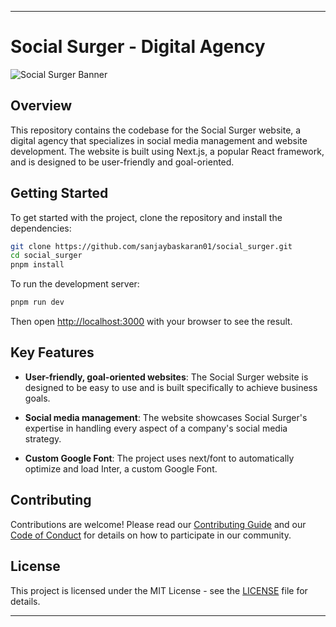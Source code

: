
---

# Social Surger - Digital Agency

![Social Surger Banner](https://socialsurger.com/socialsurger_banner.png)

## Overview

This repository contains the codebase for the Social Surger website, a digital agency that specializes in social media management and website development. The website is built using Next.js, a popular React framework, and is designed to be user-friendly and goal-oriented.

## Getting Started

To get started with the project, clone the repository and install the dependencies:

```bash
git clone https://github.com/sanjaybaskaran01/social_surger.git
cd social_surger
pnpm install
```

To run the development server:

```bash
pnpm run dev
```

Then open [http://localhost:3000](http://localhost:3000) with your browser to see the result.

## Key Features

- **User-friendly, goal-oriented websites**: The Social Surger website is designed to be easy to use and is built specifically to achieve business goals.

- **Social media management**: The website showcases Social Surger's expertise in handling every aspect of a company's social media strategy.

- **Custom Google Font**: The project uses next/font to automatically optimize and load Inter, a custom Google Font.

## Contributing

Contributions are welcome! Please read our [Contributing Guide](CONTRIBUTING.md) and our [Code of Conduct](CODE_OF_CONDUCT.md) for details on how to participate in our community.

## License

This project is licensed under the MIT License - see the [LICENSE](LICENSE.md) file for details.

---

